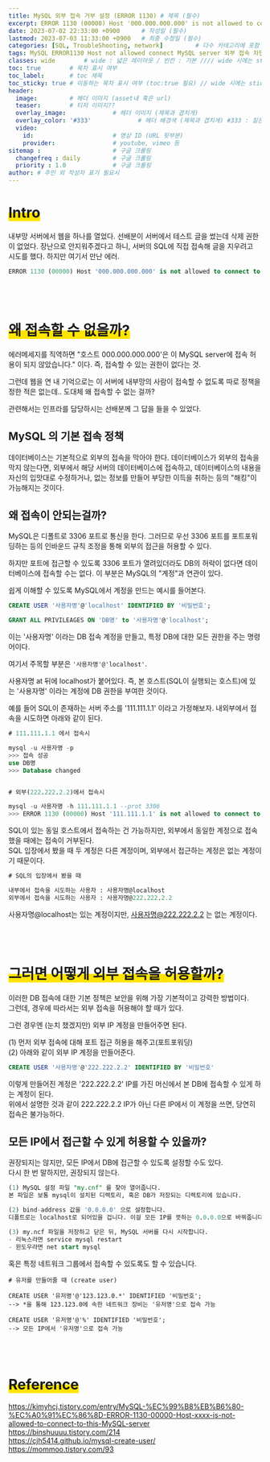 ```yaml
---
title: MySQL 외부 접속 거부 설정 (ERROR 1130) # 제목 (필수)
excerpt: ERROR 1130 (00000) Host '000.000.000.000' is not allowed to connect to this MySQL server # 서브 타이틀이자 meta description (필수)
date: 2023-07-02 22:33:00 +0900      # 작성일 (필수)
lastmod: 2023-07-03 11:33:00 +0900   # 최종 수정일 (필수)
categories: [SQL, TroubleShooting, network]         # 다수 카테고리에 포함 가능 (필수)
tags: MySQL ERROR1130 Host not allowed connect MySQL server 외부 접속 차단 거부 인바운드                   # 태그 복수개 가능 (필수)
classes: wide        # wide : 넓은 레이아웃 / 빈칸 : 기본 //// wide 시에는 sticky toc 불가
toc: true        # 목차 표시 여부
toc_label:       # toc 제목
toc_sticky: true # 이동하는 목차 표시 여부 (toc:true 필요) // wide 시에는 sticky toc 불가
header: 
  image:         # 헤더 이미지 (asset내 혹은 url)
  teaser:        # 티저 이미지??
  overlay_image:             # 헤더 이미지 (제목과 겹치게)
  overlay_color: '#333'             # 헤더 배경색 (제목과 겹치게) #333 : 짙은 회색 (필수)
  video:
    id:                      # 영상 ID (URL 뒷부분)
    provider:                # youtube, vimeo 등
sitemap :                    # 구글 크롤링
  changefreq : daily         # 구글 크롤링
  priority : 1.0             # 구글 크롤링
author: # 주인 외 작성자 표기 필요시
---
```

<!--postNo: 20230702_001-->


# <span style='background:linear-gradient(to top, #FFE400 50%, transparent 50%)'>Intro</span>  

내부망 서버에서 웹을 하나를 열었다. 선배분이 서버에서 테스트 글을 썼는데 삭제 권한이 없었다. 장난으로 안지워주겠다고 하니, 서버의 SQL에 직접 접속해 글을 지우려고 시도를 했다. 하지만 여기서 만난 에러.  

```sql
ERROR 1130 (00000) Host '000.000.000.000' is not allowed to connect to this MySQL server
```

<br>
<br>

# <span style='background:linear-gradient(to top, #FFE400 50%, transparent 50%)'>왜 접속할 수 없을까?</span>  

에러메세지를 직역하면 "호스트 000.000.000.000'은 이 MySQL server에 접속 허용이 되지 않았습니다." 이다. 즉, 접속할 수 있는 권한이 없다는 것.  

그런데 웹을 연 내 기억으로는 이 서버에 내부망의 사람이 접속할 수 없도록 따로 정책을 정한 적은 없는데.. 도대체 왜 접속할 수 없는 걸까?  

관련해서는 인프라를 담당하시는 선배분께 그 답을 들을 수 있었다.  

## MySQL 의 기본 접속 정책  

데이터베이스는 기본적으로 외부의 접속을 막아야 한다. 데이터베이스가 외부의 접속을 막지 않는다면, 외부에서 해당 서버의 데이터베이스에 접속하고, 데이터베이스의 내용을 자신의 입맛대로 수정하거나, 없는 정보를 만들어 부당한 이득을 취하는 등의 "해킹"이 가능해지는 것이다.  

## 왜 접속이 안되는걸까?  

MySQL은 디폴트로 3306 포트로 통신을 한다. 그러므로 우선 3306 포트를 포트포워딩하는 등의 인바운드 규칙 조정을 통해 외부의 접근을 허용할 수 있다.  

하지만 포트에 접근할 수 있도록 3306 포트가 열려있더라도 DB의 허락이 없다면 데이터베이스에 접속할 수는 없다. 이 부분은 MySQL의 "계정"과 연관이 있다.  

쉽게 이해할 수 있도록 MySQL에서 계정을 만드는 예시를 들어본다.  

```sql
CREATE USER '사용자명'@'localhost' IDENTIFIED BY '비밀번호';

GRANT ALL PRIVILEAGES ON 'DB명' to '사용자명'@'localhost';
```

이는 '사용자명' 이라는 DB 접속 계정을 만들고, 특정 DB에 대한 모든 권한을 주는 명령어이다.  

여기서 주목할 부분은 `'사용자명'@'localhost'`.  

사용자명 at 뒤에 localhost가 붙어있다. 즉, 본 호스트(SQL이 실행되는 호스트)에 있는 '사용자명' 이라는 계정에 DB 권한을 부여한 것이다.

예를 들어 SQL이 존재하는 서버 주소를 '111.111.1.1' 이라고 가정해보자. 내외부에서 접속을 시도하면 아래와 같이 된다.  

```sql
# 111.111.1.1 에서 접속시

mysql -u 사용자명 -p
>>> 접속 성공
use DB명
>>> Database changed


# 외부(222.222.2.2)에서 접속시

mysql -u 사용자명 -h 111.111.1.1 --prot 3306
>>> ERROR 1130 (00000) Host '111.111.1.1' is not allowed to connect to this MySQL server
```

SQL이 있는 동일 호스트에서 접속하는 건 가능하지만, 외부에서 동일한 계정으로 접속했을 때에는 접속이 거부된다.  
SQL 입장에서 봤을 때 두 계정은 다른 계정이며, 외부에서 접근하는 계정은 없는 계정이기 때문이다.  

```sql
# SQL의 입장에서 봤을 때

내부에서 접속을 시도하는 사용자 : 사용자명@localhost
외부에서 접속을 시도하는 사용자 : 사용자명@222.222.2.2
```

사용자명@localhost는 있는 계정이지만, 사용자명@222.222.2.2 는 없는 계정이다.  

<br>
<br>

# <span style='background:linear-gradient(to top, #FFE400 50%, transparent 50%)'>그러면 어떻게 외부 접속을 허용할까?</span>  

이러한 DB 접속에 대한 기본 정책은 보안을 위해 가장 기본적이고 강력한 방법이다.  
그런데, 경우에 따라서는 외부 접속을 허용해야 할 때가 있다.  

그런 경우엔 (눈치 챘겠지만) 외부 IP 계정을 만들어주면 된다.  

(1) 먼저 외부 접속에 대해 포트 접근 허용을 해주고(포트포워딩)  
(2) 아래와 같이 외부 IP 계정을 만들어준다.  

```sql
CREATE USER '사용자명'@'222.222.2.2' IDENTIFIED BY '비밀번호'
```

이렇게 만들어진 계정은 '222.222.2.2' IP를 가진 머신에서 본 DB에 접속할 수 있게 하는 계정이 된다.  
위에서 설명한 것과 같이 222.222.2.2 IP가 아닌 다른 IP에서 이 계정을 쓰면, 당연히 접속은 불가능하다.  

## 모든 IP에서 접근할 수 있게 허용할 수 있을까?  

권장되지는 않지만, 모든 IP에서 DB에 접근할 수 있도록 설정할 수도 있다.  
다시 한 번 말하지만, 권장되지 않는다.  

```sql
(1) MySQL 설정 파일 "my.cnf" 를 찾아 열어줍니다.  
본 파일은 보통 mysql이 설치된 디렉토리, 혹은 DB가 저장되는 디렉토리에 있습니다.  

(2) bind-address 값을 '0.0.0.0' 으로 설정합니다.  
디폴트로는 localhost로 되어있을 겁니다. 이걸 모든 IP를 뜻하는 0.0.0.0으로 바꿔줍니다.  

(3) my.ncf 파일을 저장하고 닫은 뒤, MySQL 서버를 다시 시작합니다.
- 리눅스라면 service mysql restart
- 윈도우라면 net start mysql
```

혹은 특정 네트워크 그룹에서 접속할 수 있도록도 할 수 있습니다.  

```terminal
# 유저를 만들어줄 때 (create user)

CREATE USER '유저명'@'123.123.0.*' IDENTIFIED '비밀번호';
--> *을 통해 123.123.0에 속한 네트워크 장비는 '유저명'으로 접속 가능

CREATE USER '유저명'@'%' IDENTIFIED '비밀번호';
--> 모든 IP에서 '유저명'으로 접속 가능
```

<br>
<br>

# <span style='background:linear-gradient(to top, #FFE400 50%, transparent 50%)'>Reference</span>  
https://kimyhcj.tistory.com/entry/MySQL-%EC%99%B8%EB%B6%80-%EC%A0%91%EC%86%8D-ERROR-1130-00000-Host-xxxx-is-not-allowed-to-connect-to-this-MySQL-server  
https://binshuuuu.tistory.com/214  
https://cjh5414.github.io/mysql-create-user/  
https://mommoo.tistory.com/93  